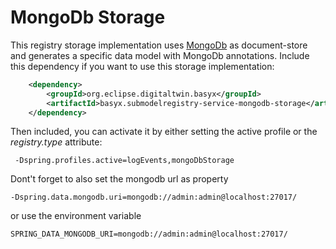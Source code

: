 # MongoDb Storage

This registry storage implementation uses [MongoDb](https://www.mongodb.com/) as document-store and generates a specific data model with MongoDb annotations. Include this dependency if you want to use this storage implementation:

```xml
	<dependency>
		<groupId>org.eclipse.digitaltwin.basyx</groupId>
		<artifactId>basyx.submodelregistry-service-mongodb-storage</artifactId>
	</dependency>
```

Then included, you can activate it by either setting the active profile or the *registry.type* attribute:

```
 -Dspring.profiles.active=logEvents,mongoDbStorage
```

Dont't forget to also set the mongodb url as property

```
-Dspring.data.mongodb.uri=mongodb://admin:admin@localhost:27017/
```

or use the environment variable

```
SPRING_DATA_MONGODB_URI=mongodb://admin:admin@localhost:27017/
```
